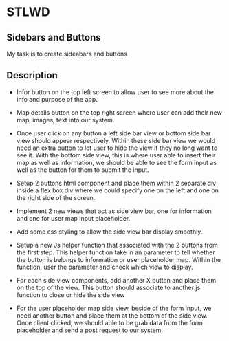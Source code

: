 # STLWD

## Sidebars and Buttons
My task is to create sideabars and buttons 


## Description
- Infor button on the top left screen to allow user to see more about the info and purpose of the app. 
- Map details button on the top right screen where user can add their new map, images, text into our system. 
- Once user click on any button a left side bar view or bottom side bar view should appear respectively. Within these side bar view we would need an extra button to let user to hide the view if they no long want to see it. With the bottom side view, this is where user able to insert their map as well as information, we should be able to see the form input as well as the button for them to submit the input.

- Setup 2 buttons html component and place them within 2 separate div inside a flex box div where we could specify one on the left and one on the right side of the screen.
- Implement 2 new views that act as side view bar, one for information and one for user map input placeholder.
- Add some css styling to allow the side view bar display smoothly.
- Setup a new Js helper function that associated with the 2 buttons from the first step. This helper function take in an parameter to tell whether the button is belongs to information or user placeholder map. Within the function, user the parameter and check which view to display.
- For each side view components, add another X button and place them on the top of the view. This button should associate to another js function to close or hide the side view
- For the user placeholder map side view, beside of the form input, we need another button and place them at the bottom of the side view. Once client clicked, we should able to be grab data from the form placeholder and send a post request to our system.
